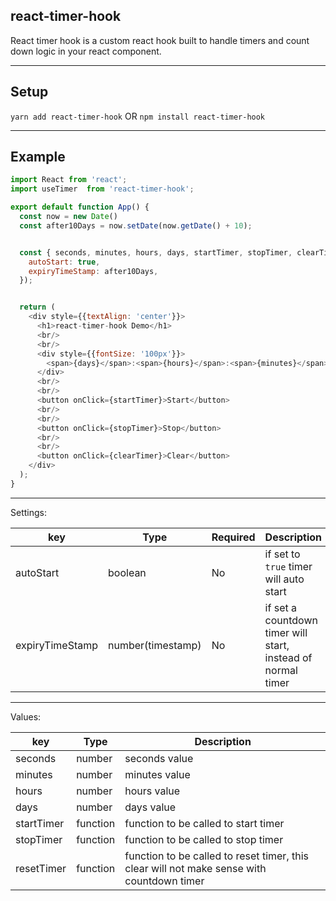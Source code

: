 ## react-timer-hook

React timer hook is a custom react hook built to handle timers and count down logic in your react component.

---

## Setup

`yarn add react-timer-hook` OR `npm install react-timer-hook`

---

## Example

```javascript
import React from 'react';
import useTimer  from 'react-timer-hook';

export default function App() {
  const now = new Date()
  const after10Days = now.setDate(now.getDate() + 10);


  const { seconds, minutes, hours, days, startTimer, stopTimer, clearTimer } = useTimer({
    autoStart: true,
    expiryTimeStamp: after10Days,
  });


  return (
    <div style={{textAlign: 'center'}}>
      <h1>react-timer-hook Demo</h1>
      <br/>
      <br/>
      <div style={{fontSize: '100px'}}>
        <span>{days}</span>:<span>{hours}</span>:<span>{minutes}</span>:<span>{seconds}</span>
      </div>
      <br/>
      <br/>
      <button onClick={startTimer}>Start</button>
      <br/>
      <br/>
      <button onClick={stopTimer}>Stop</button>
      <br/>
      <br/>
      <button onClick={clearTimer}>Clear</button>
    </div>
  );
}
```

---

Settings:

| key | Type | Required | Description |
| --- | --- | --- | ---- |
| autoStart | boolean | No | if set to `true` timer will auto start |
| expiryTimeStamp | number(timestamp) | No | if set a countdown timer will start, instead of normal timer |

---

Values:

| key | Type | Description |
| --- | --- | ---- |
| seconds | number | seconds value |
| minutes | number | minutes value |
| hours | number | hours value |
| days | number | days value |
| startTimer | function | function to be called to start timer |
| stopTimer | function | function to be called to stop timer |
| resetTimer | function | function to be called to reset timer, this clear will not make sense with countdown timer |
